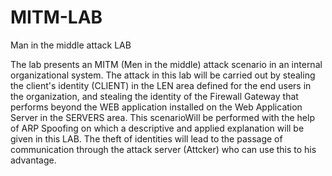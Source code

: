 # MITM-LAB
Man in the middle attack LAB 

The lab presents an MITM (Men in the middle) attack scenario in an internal organizational system.
The attack in this lab will be carried out by stealing the client's identity (CLIENT) in the LEN area defined for the end users in the organization, and stealing the identity of the Firewall Gateway that performs beyond the WEB application installed on the Web Application Server in the SERVERS area. This scenarioWill be performed with the help of ARP Spoofing on which a descriptive and applied explanation will be given in this LAB.
The theft of identities will lead to the passage of communication through the attack server (Attcker) who can use this to his advantage.
